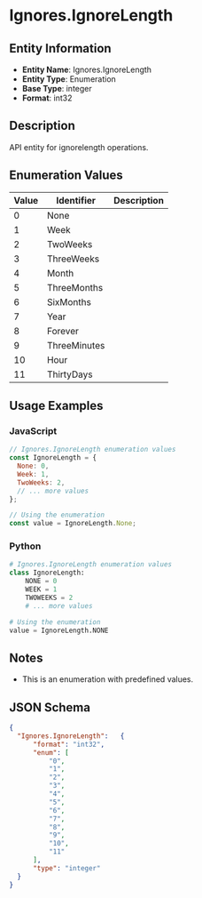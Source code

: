 # Ignores.IgnoreLength

## Entity Information
- **Entity Name**: Ignores.IgnoreLength
- **Entity Type**: Enumeration
- **Base Type**: integer
- **Format**: int32

## Description
API entity for ignorelength operations.

## Enumeration Values

| Value | Identifier | Description |
|-------|------------|-------------|
| 0 | None |  |
| 1 | Week |  |
| 2 | TwoWeeks |  |
| 3 | ThreeWeeks |  |
| 4 | Month |  |
| 5 | ThreeMonths |  |
| 6 | SixMonths |  |
| 7 | Year |  |
| 8 | Forever |  |
| 9 | ThreeMinutes |  |
| 10 | Hour |  |
| 11 | ThirtyDays |  |

## Usage Examples

### JavaScript
```javascript
// Ignores.IgnoreLength enumeration values
const IgnoreLength = {
  None: 0,
  Week: 1,
  TwoWeeks: 2,
  // ... more values
};

// Using the enumeration
const value = IgnoreLength.None;
```

### Python
```python
# Ignores.IgnoreLength enumeration values
class IgnoreLength:
    NONE = 0
    WEEK = 1
    TWOWEEKS = 2
    # ... more values

# Using the enumeration
value = IgnoreLength.NONE
```

## Notes
- This is an enumeration with predefined values.

## JSON Schema
```json
{
  "Ignores.IgnoreLength":   {
      "format": "int32",
      "enum": [
          "0",
          "1",
          "2",
          "3",
          "4",
          "5",
          "6",
          "7",
          "8",
          "9",
          "10",
          "11"
      ],
      "type": "integer"
  }
}
```
